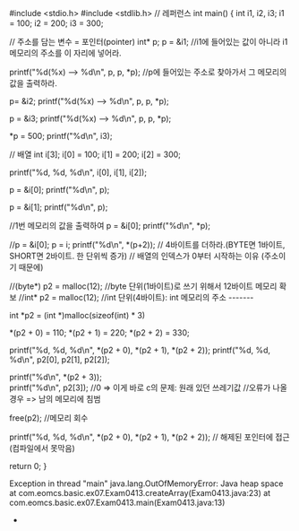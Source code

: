 #include <stdio.h>
#include <stdlib.h>
// 레퍼런스
int main() {
  int i1, i2, i3;
  i1 = 100;
  i2 = 200;
  i3 = 300;

  // 주소를 담는 변수 = 포인터(pointer)
  int* p;
  p = &i1;	//i1에 들어있는 값이 아니라 i1 메모리의 주소를 이 자리에 넣어라.

  printf("%d(%x) --> %d\n", p, p, *p);
  //p에 들어있는 주소로 찾아가서 그 메모리의 값을 출력하라.

  p= &i2;
  printf("%d(%x) --> %d\n", p, p, *p);

  p = &i3;
  printf("%d(%x) --> %d\n", p, p, *p);

  *p = 500;
  printf("%d\n", i3);


  // 배열
  int i[3];
  i[0] = 100;
  i[1] = 200;
  i[2] = 300;

  printf("%d, %d, %d\n", i[0], i[1], i[2]);

  p = &i[0];
  printf("%d\n", p);

  p = &i[1];
  printf("%d\n", p);

  


  //1번 메모리의 값을 출력하여 
  p = &i[0];
  printf("%d\n", *p);  

  //p = &i[0];
  p = i;
  printf("%d\n", *(p+2));    // 4바이트를 더하라.(BYTE면 1바이트, SHORT면 2바이트. 한 단위씩 증가)
  // 배열의 인덱스가 0부터 시작하는 이유 (주소이기 때문에)

  //(byte*) p2 = malloc(12);   //byte 단위(1바이트)로 쓰기 위해서 12바이트 메모리 확보
  //int* p2 = malloc(12);    //int 단위(4바이트): int 메모리의 주소 -------

  int *p2 = (int *)malloc(sizeof(int) * 3)

  *(p2 + 0) = 110;
  *(p2 + 1) = 220;
  *(p2 + 2) = 330;

  printf("%d, %d, %d\n", *(p2 + 0), *(p2 + 1), *(p2 + 2));
  printf("%d, %d, %d\n", p2[0], p2[1], p2[2]);

  printf("%d\n", *(p2 + 3));    
  printf("%d\n", p2[3]);
  //0 => 이게 바로 c의 문제: 원래 있던 쓰레기값
  //오류가 나올 경우 => 남의 메모리에 침범 

  free(p2); //메모리 회수

  printf("%d, %d, %d\n", *(p2 + 0), *(p2 + 1), *(p2 + 2));  // 해제된 포인터에 접근 (컴파일에서 못막음)

  return 0;
}



Exception in thread "main" java.lang.OutOfMemoryError: Java heap space
	at com.eomcs.basic.ex07.Exam0413.createArray(Exam0413.java:23)
	at com.eomcs.basic.ex07.Exam0413.main(Exam0413.java:13)



- 
